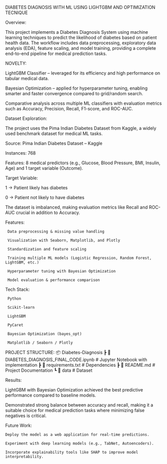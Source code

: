DIABETES DIAGNOSIS WITH ML USING LIGHTGBM AND OPTIMIZATION TECNIQUE

Overview:

This project implements a Diabetes Diagnosis System using machine learning techniques to predict the likelihood of diabetes based on patient health data. The workflow includes data preprocessing, exploratory data analysis (EDA), feature scaling, and model training, providing a complete end-to-end pipeline for medical prediction tasks.



NOVELTY:

 LightGBM Classifier – leveraged for its efficiency and high performance on tabular medical data.

 Bayesian Optimization – applied for hyperparameter tuning, enabling smarter and faster convergence compared to grid/random search.

 Comparative analysis across multiple ML classifiers with evaluation metrics such as Accuracy, Precision, Recall, F1-score, and ROC-AUC.

 Dataset Exploration:

The project uses the Pima Indian Diabetes Dataset from Kaggle, a widely used benchmark dataset for medical ML tasks.

Source: Pima Indian Diabetes Dataset – Kaggle

Instances: 768

Features: 8 medical predictors (e.g., Glucose, Blood Pressure, BMI, Insulin, Age) and 1 target variable (Outcome).

Target Variable:

1 → Patient likely has diabetes

0 → Patient not likely to have diabetes

The dataset is imbalanced, making evaluation metrics like Recall and ROC-AUC crucial in addition to Accuracy.

Features:

     Data preprocessing & missing value handling

     Visualization with Seaborn, Matplotlib, and Plotly

     Standardization and feature scaling

     Training multiple ML models (Logistic Regression, Random Forest, LightGBM, etc.)

     Hyperparameter tuning with Bayesian Optimization

     Model evaluation & performance comparison

Tech Stack:

     Python

     Scikit-learn

     LightGBM

     PyCaret

     Bayesian Optimization (bayes_opt)

     Matplotlib / Seaborn / Plotly

PROJECT STRUCTURE:
📦 Diabetes-Diagnosis
 ┣ 📜 DIABETES_DIAGNOSIS_FINAL_CODE.ipynb   # Jupyter Notebook with implementation
 ┣ 📜 requirements.txt                      # Dependencies
 ┣ 📜 README.md                             # Project Documentation
 ┗ 📂 data                                  # Dataset


 Results:

   LightGBM with Bayesian Optimization achieved the best predictive performance compared to baseline models.

   Demonstrated strong balance between accuracy and recall, making it a suitable choice for medical prediction tasks where minimizing false negatives is critical.

Future Work:

    Deploy the model as a web application for real-time predictions.

    Experiment with deep learning models (e.g., TabNet, Autoencoders).

    Incorporate explainability tools like SHAP to improve model interpretability.



